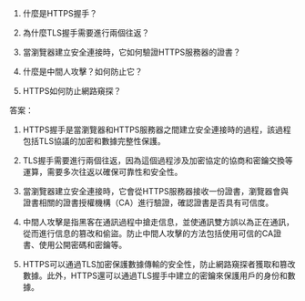 

1. 什麼是HTTPS握手？

2. 為什麼TLS握手需要進行兩個往返？

3. 當瀏覽器建立安全連接時，它如何驗證HTTPS服務器的證書？

4. 什麼是中間人攻擊？如何防止它？

5. HTTPS如何防止網路窺探？

答案：

1. HTTPS握手是當瀏覽器和HTTPS服務器之間建立安全連接時的過程，該過程包括TLS協議的加密和數據完整性保護。

2. TLS握手需要進行兩個往返，因為這個過程涉及加密協定的協商和密鑰交換等運算，需要多次往返以確保可靠性和安全性。

3. 當瀏覽器建立安全連接時，它會從HTTPS服務器接收一份證書，瀏覽器會與證書相關的證書授權機構（CA）進行驗證，確認證書是否具有可信度。

4. 中間人攻擊是指黑客在通訊過程中搶走信息，並使通訊雙方誤以為正在通訊，從而進行信息的篡改和偷盜。防止中間人攻擊的方法包括使用可信的CA證書、使用公開密碼和密鑰等。

5. HTTPS可以通過TLS加密保護數據傳輸的安全性，防止網路窺探者獲取和篡改數據。此外，HTTPS還可以通過TLS握手中建立的密鑰來保護用戶的身份和數據。